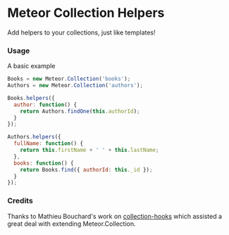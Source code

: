 # Meteor Collection Helpers

Add helpers to your collections, just like templates!

### Usage

A basic example

```javascript
Books = new Meteor.Collection('books');
Authors = new Meteor.Collection('authors');

Books.helpers({
  author: function() {
    return Authors.findOne(this.authorId);
  }
});

Authors.helpers({
  fullName: function() {
    return this.firstName + ' ' + this.lastName;
  },
  books: function() {
    return Books.find({ authorId: this._id });
  }
});
```

### Credits

Thanks to Mathieu Bouchard's work on [collection-hooks](https://github.com/matb33/meteor-collection-hooks) which assisted a great deal with extending Meteor.Collection.
